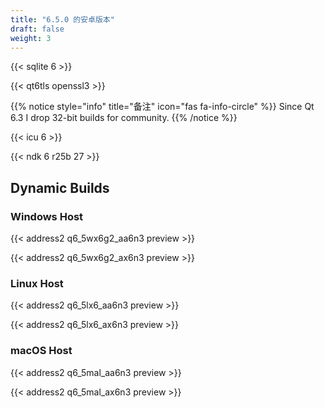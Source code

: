 ```yaml
---
title: "6.5.0 的安卓版本"
draft: false
weight: 3
---
```


{{< sqlite 6 >}}

{{< qt6tls openssl3 >}}

{{% notice style="info" title="备注"  icon="fas fa-info-circle" %}}
Since Qt 6.3 I drop 32-bit builds for community.
{{% /notice %}}

{{< icu 6 >}}

{{< ndk 6 r25b 27 >}}

## Dynamic Builds

### Windows Host

{{< address2 q6_5wx6g2_aa6n3 preview >}}

{{< address2 q6_5wx6g2_ax6n3 preview >}}

### Linux Host

{{< address2 q6_5lx6_aa6n3 preview >}}

{{< address2 q6_5lx6_ax6n3 preview >}}

### macOS Host

{{< address2 q6_5mal_aa6n3 preview >}}

{{< address2 q6_5mal_ax6n3 preview >}}
